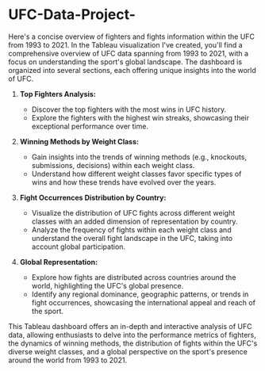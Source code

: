 # UFC-Data-Project-
Here's a concise overview of fighters and fights information within the UFC from 1993 to 2021.
In the Tableau visualization I've created, you'll find a comprehensive overview of UFC data spanning from 1993 to 2021, with a focus on understanding the sport's global landscape. The dashboard is organized into several sections, each offering unique insights into the world of UFC.

1. **Top Fighters Analysis:**
   - Discover the top fighters with the most wins in UFC history.
   - Explore the fighters with the highest win streaks, showcasing their exceptional performance over time.

2. **Winning Methods by Weight Class:**
   - Gain insights into the trends of winning methods (e.g., knockouts, submissions, decisions) within each weight class.
   - Understand how different weight classes favor specific types of wins and how these trends have evolved over the years.

3. **Fight Occurrences Distribution by Country:**
   - Visualize the distribution of UFC fights across different weight classes with an added dimension of representation by country.
   - Analyze the frequency of fights within each weight class and understand the overall fight landscape in the UFC, taking into account global participation.

4. **Global Representation:**
   - Explore how fights are distributed across countries around the world, highlighting the UFC's global presence.
   - Identify any regional dominance, geographic patterns, or trends in fight occurrences, showcasing the international appeal and reach of the sport.

This Tableau dashboard offers an in-depth and interactive analysis of UFC data, allowing enthusiasts to delve into the performance metrics of fighters, the dynamics of winning methods, the distribution of fights within the UFC's diverse weight classes, and a global perspective on the sport's presence around the world from 1993 to 2021.
